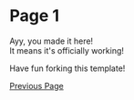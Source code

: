 # Page 1

Ayy, you made it here!<br/>
It means it's officially working!

Have fun forking this template!

<a href="/README.md">Previous Page</a>